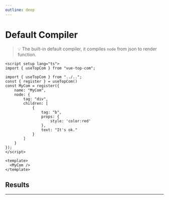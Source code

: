```yaml
---
outline: deep
---
```


# Default Compiler

> :bulb: The built-in default compiler, it compiles `node` from json to render function.

```vue
<script setup lang="ts">
import { useTopCom } from "vue-top-com";

import { useTopCom } from "../..";
const { register } = useTopCom()
const MyCom = register({
    name: "MyCom",
    node: { 
        tag: "div",
        children: [
            {
                tag: "b",
                props: {
                    style: 'color:red'
                },
                text: "It's ok."
            }
        ]
    }
});
</script>

<template>
  <MyCom />
</template>
```

## Results
---
<script setup lang="ts">

import { useTopCom } from "../..";
const { register } = useTopCom()
const MyCom = register({
    name: "MyCom",
    node: { 
        tag: "div",
        children: [
            {
                tag: "b",
                props: {
                    style: 'color:red'
                },
                text: "It's ok."
            }
        ]
    }
});
</script>

<MyCom />
